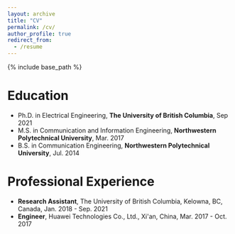 ```yaml
---
layout: archive
title: "CV"
permalink: /cv/
author_profile: true
redirect_from:
  - /resume
---
```


{% include base_path %}

Education
======
* Ph.D. in Electrical Engineering, **The University of British Columbia**, Sep 2021
* M.S. in Communication and Information Engineering, **Northwestern Polytechnical University**, Mar. 2017
* B.S. in Communication Engineering, **Northwestern Polytechnical University**, Jul. 2014

Professional Experience
======
* **Research Assistant**, The University of British Columbia, Kelowna, BC, Canada, Jan. 2018 - Sep. 2021
* **Engineer**, Huawei Technologies Co., Ltd., Xi'an, China, Mar. 2017 - Oct. 2017
